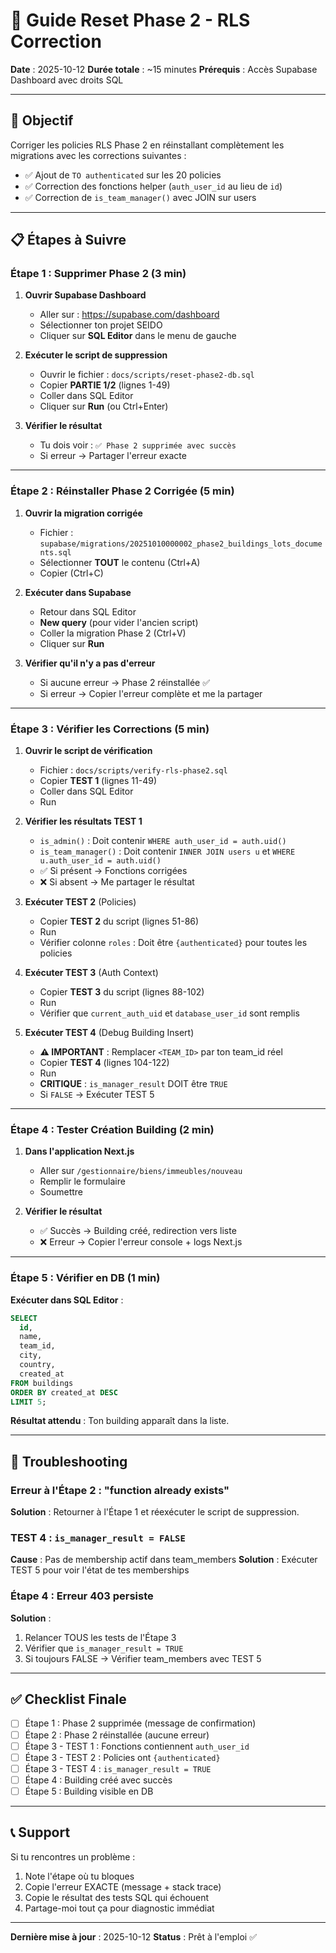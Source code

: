 # 🔧 Guide Reset Phase 2 - RLS Correction

**Date** : 2025-10-12
**Durée totale** : ~15 minutes
**Prérequis** : Accès Supabase Dashboard avec droits SQL

---

## 🎯 Objectif

Corriger les policies RLS Phase 2 en réinstallant complètement les migrations avec les corrections suivantes :
- ✅ Ajout de `TO authenticated` sur les 20 policies
- ✅ Correction des fonctions helper (`auth_user_id` au lieu de `id`)
- ✅ Correction de `is_team_manager()` avec JOIN sur users

---

## 📋 Étapes à Suivre

### Étape 1 : Supprimer Phase 2 (3 min)

1. **Ouvrir Supabase Dashboard**
   - Aller sur : https://supabase.com/dashboard
   - Sélectionner ton projet SEIDO
   - Cliquer sur **SQL Editor** dans le menu de gauche

2. **Exécuter le script de suppression**
   - Ouvrir le fichier : `docs/scripts/reset-phase2-db.sql`
   - Copier **PARTIE 1/2** (lignes 1-49)
   - Coller dans SQL Editor
   - Cliquer sur **Run** (ou Ctrl+Enter)

3. **Vérifier le résultat**
   - Tu dois voir : `✅ Phase 2 supprimée avec succès`
   - Si erreur → Partager l'erreur exacte

---

### Étape 2 : Réinstaller Phase 2 Corrigée (5 min)

1. **Ouvrir la migration corrigée**
   - Fichier : `supabase/migrations/20251010000002_phase2_buildings_lots_documents.sql`
   - Sélectionner **TOUT** le contenu (Ctrl+A)
   - Copier (Ctrl+C)

2. **Exécuter dans Supabase**
   - Retour dans SQL Editor
   - **New query** (pour vider l'ancien script)
   - Coller la migration Phase 2 (Ctrl+V)
   - Cliquer sur **Run**

3. **Vérifier qu'il n'y a pas d'erreur**
   - Si aucune erreur → Phase 2 réinstallée ✅
   - Si erreur → Copier l'erreur complète et me la partager

---

### Étape 3 : Vérifier les Corrections (5 min)

1. **Ouvrir le script de vérification**
   - Fichier : `docs/scripts/verify-rls-phase2.sql`
   - Copier **TEST 1** (lignes 11-49)
   - Coller dans SQL Editor
   - Run

2. **Vérifier les résultats TEST 1**
   - `is_admin()` : Doit contenir `WHERE auth_user_id = auth.uid()`
   - `is_team_manager()` : Doit contenir `INNER JOIN users u` et `WHERE u.auth_user_id = auth.uid()`
   - ✅ Si présent → Fonctions corrigées
   - ❌ Si absent → Me partager le résultat

3. **Exécuter TEST 2** (Policies)
   - Copier **TEST 2** du script (lignes 51-86)
   - Run
   - Vérifier colonne `roles` : Doit être `{authenticated}` pour toutes les policies

4. **Exécuter TEST 3** (Auth Context)
   - Copier **TEST 3** du script (lignes 88-102)
   - Run
   - Vérifier que `current_auth_uid` et `database_user_id` sont remplis

5. **Exécuter TEST 4** (Debug Building Insert)
   - **⚠️ IMPORTANT** : Remplacer `<TEAM_ID>` par ton team_id réel
   - Copier **TEST 4** (lignes 104-122)
   - Run
   - **CRITIQUE** : `is_manager_result` DOIT être `TRUE`
   - Si `FALSE` → Exécuter TEST 5

---

### Étape 4 : Tester Création Building (2 min)

1. **Dans l'application Next.js**
   - Aller sur `/gestionnaire/biens/immeubles/nouveau`
   - Remplir le formulaire
   - Soumettre

2. **Vérifier le résultat**
   - ✅ Succès → Building créé, redirection vers liste
   - ❌ Erreur → Copier l'erreur console + logs Next.js

---

### Étape 5 : Vérifier en DB (1 min)

**Exécuter dans SQL Editor** :
```sql
SELECT
  id,
  name,
  team_id,
  city,
  country,
  created_at
FROM buildings
ORDER BY created_at DESC
LIMIT 5;
```

**Résultat attendu** : Ton building apparaît dans la liste.

---

## 🚨 Troubleshooting

### Erreur à l'Étape 2 : "function already exists"
**Solution** : Retourner à l'Étape 1 et réexécuter le script de suppression.

### TEST 4 : `is_manager_result = FALSE`
**Cause** : Pas de membership actif dans team_members
**Solution** : Exécuter TEST 5 pour voir l'état de tes memberships

### Étape 4 : Erreur 403 persiste
**Solution** :
1. Relancer TOUS les tests de l'Étape 3
2. Vérifier que `is_manager_result = TRUE`
3. Si toujours FALSE → Vérifier team_members avec TEST 5

---

## ✅ Checklist Finale

- [ ] Étape 1 : Phase 2 supprimée (message de confirmation)
- [ ] Étape 2 : Phase 2 réinstallée (aucune erreur)
- [ ] Étape 3 - TEST 1 : Fonctions contiennent `auth_user_id`
- [ ] Étape 3 - TEST 2 : Policies ont `{authenticated}`
- [ ] Étape 3 - TEST 4 : `is_manager_result = TRUE`
- [ ] Étape 4 : Building créé avec succès
- [ ] Étape 5 : Building visible en DB

---

## 📞 Support

Si tu rencontres un problème :
1. Note l'étape où tu bloques
2. Copie l'erreur EXACTE (message + stack trace)
3. Copie le résultat des tests SQL qui échouent
4. Partage-moi tout ça pour diagnostic immédiat

---

**Dernière mise à jour** : 2025-10-12
**Status** : Prêt à l'emploi ✅
